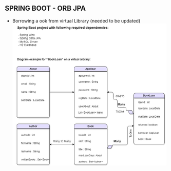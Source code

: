 ## SPRING BOOT - ORB JPA 
- Borrowing a ook from virtual Library
                       (needed to be updated)
![](https://github.com/ME0NCONILEX/SPRING-BOOT_ORB-JPA/blob/main/myJpaOrm/myImg/JPA-ORM.png?raw=true)
               
